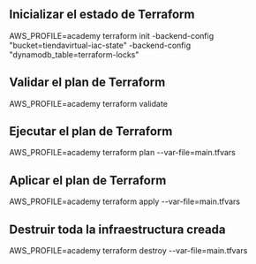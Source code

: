 ## Inicializar el estado de Terraform

AWS_PROFILE=academy terraform init -backend-config "bucket=tiendavirtual-iac-state" -backend-config "dynamodb_table=terraform-locks"

## Validar el plan de Terraform

AWS_PROFILE=academy terraform validate

## Ejecutar el plan de Terraform

AWS_PROFILE=academy terraform plan --var-file=main.tfvars

## Aplicar el plan de Terraform

AWS_PROFILE=academy terraform apply --var-file=main.tfvars

## Destruir toda la infraestructura creada

AWS_PROFILE=academy terraform destroy --var-file=main.tfvars